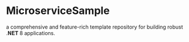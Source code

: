 # MicroserviceSample
a comprehensive and feature-rich template repository for building robust .𝐍𝐄𝐓 8 applications.
